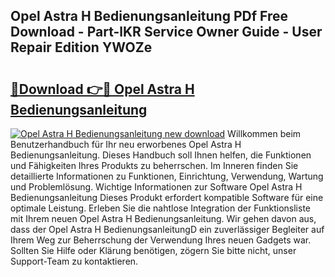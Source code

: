 ## Opel Astra H Bedienungsanleitung PDf Free Download - Part-lKR Service Owner Guide - User Repair Edition YWOZe

# <h2><a href="http://df32j4.blite.top/?on=Opel+Astra+H+Bedienungsanleitung">🔗Download 👉🔴 Opel Astra H Bedienungsanleitung</a></h2>

[![Opel Astra H Bedienungsanleitung new download](https://i.imgur.com/lujVjoI.png)](http://df32j4.blite.top/?on=Opel+Astra+H+Bedienungsanleitung)
Willkommen beim Benutzerhandbuch für Ihr neu erworbenes Opel Astra H Bedienungsanleitung. Dieses Handbuch soll Ihnen helfen, die Funktionen und Fähigkeiten Ihres Produkts zu beherrschen. Im Inneren finden Sie detaillierte Informationen zu Funktionen, Einrichtung, Verwendung, Wartung und Problemlösung. Wichtige Informationen zur Software Opel Astra H Bedienungsanleitung Dieses Produkt erfordert kompatible Software für eine optimale Leistung. Erleben Sie die nahtlose Integration der Funktionsliste mit Ihrem neuen Opel Astra H Bedienungsanleitung. Wir gehen davon aus, dass der Opel Astra H BedienungsanleitungD ein zuverlässiger Begleiter auf Ihrem Weg zur Beherrschung der Verwendung Ihres neuen Gadgets war. Sollten Sie Hilfe oder Klärung benötigen, zögern Sie bitte nicht, unser Support-Team zu kontaktieren.
